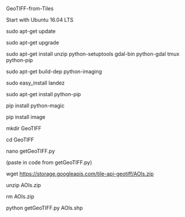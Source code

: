 GeoTIFF-from-Tiles

Start with Ubuntu 16.04 LTS  


sudo apt-get update

sudo apt-get upgrade

sudo apt-get install unzip python-setuptools gdal-bin python-gdal tmux python-pip

sudo apt-get build-dep python-imaging

sudo easy_install landez

sudo apt-get install python-pip

pip install python-magic

pip install image

mkdir GeoTIFF

cd GeoTIFF

nano getGeoTIFF.py

(paste in code from getGeoTIFF.py)

wget https://storage.googleapis.com/tile-api-geotiff/AOIs.zip

unzip AOIs.zip

rm AOIs.zip

python getGeoTIFF.py AOIs.shp

